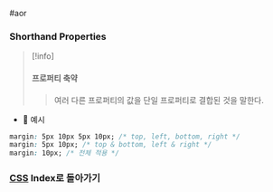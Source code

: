 #aor 
### Shorthand Properties
>[!info]
>#### 프로퍼티 축약
>
>>여러 다른 프로퍼티의 값을 단일 프로퍼티로 결합된 것을 말한다.

- 📝 예시  
```css  
margin: 5px 10px 5px 10px; /* top, left, bottom, right */  
margin: 5px 10px; /* top & bottom, left & right */  
margin: 10px; /* 전체 적용 */  
```  
### [CSS](../../Dev-Index/CSS.md) Index로 돌아가기